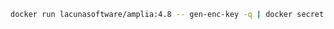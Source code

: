 ﻿```sh
docker run lacunasoftware/amplia:4.8 -- gen-enc-key -q | docker secret create amplia_encryption_key -
```
